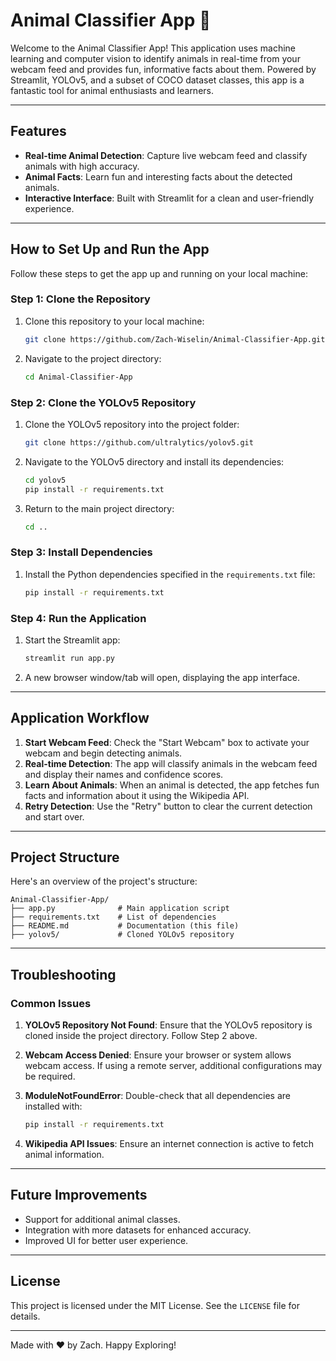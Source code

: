 # Animal Classifier App 🐾

Welcome to the Animal Classifier App! This application uses machine learning and computer vision to identify animals in real-time from your webcam feed and provides fun, informative facts about them. Powered by Streamlit, YOLOv5, and a subset of COCO dataset classes, this app is a fantastic tool for animal enthusiasts and learners.

---

## Features

- **Real-time Animal Detection**: Capture live webcam feed and classify animals with high accuracy.
- **Animal Facts**: Learn fun and interesting facts about the detected animals.
- **Interactive Interface**: Built with Streamlit for a clean and user-friendly experience.

---

## How to Set Up and Run the App

Follow these steps to get the app up and running on your local machine:

### **Step 1: Clone the Repository**

1. Clone this repository to your local machine:
   ```bash
   git clone https://github.com/Zach-Wiselin/Animal-Classifier-App.git
   ```
2. Navigate to the project directory:
   ```bash
   cd Animal-Classifier-App
   ```

### **Step 2: Clone the YOLOv5 Repository**

1. Clone the YOLOv5 repository into the project folder:
   ```bash
   git clone https://github.com/ultralytics/yolov5.git
   ```
2. Navigate to the YOLOv5 directory and install its dependencies:
   ```bash
   cd yolov5
   pip install -r requirements.txt
   ```
3. Return to the main project directory:
   ```bash
   cd ..
   ```

### **Step 3: Install Dependencies**

1. Install the Python dependencies specified in the `requirements.txt` file:
   ```bash
   pip install -r requirements.txt
   ```

### **Step 4: Run the Application**

1. Start the Streamlit app:
   ```bash
   streamlit run app.py
   ```
2. A new browser window/tab will open, displaying the app interface.

---

## Application Workflow

1. **Start Webcam Feed**: Check the "Start Webcam" box to activate your webcam and begin detecting animals.
2. **Real-time Detection**: The app will classify animals in the webcam feed and display their names and confidence scores.
3. **Learn About Animals**: When an animal is detected, the app fetches fun facts and information about it using the Wikipedia API.
4. **Retry Detection**: Use the "Retry" button to clear the current detection and start over.

---

## Project Structure

Here's an overview of the project's structure:

```
Animal-Classifier-App/
├── app.py              # Main application script
├── requirements.txt    # List of dependencies
├── README.md           # Documentation (this file)
├── yolov5/             # Cloned YOLOv5 repository
```

---

## Troubleshooting

### **Common Issues**

1. **YOLOv5 Repository Not Found**:
   Ensure that the YOLOv5 repository is cloned inside the project directory. Follow Step 2 above.

2. **Webcam Access Denied**:
   Ensure your browser or system allows webcam access. If using a remote server, additional configurations may be required.

3. **ModuleNotFoundError**:
   Double-check that all dependencies are installed with:
   ```bash
   pip install -r requirements.txt
   ```

4. **Wikipedia API Issues**:
   Ensure an internet connection is active to fetch animal information.

---

## Future Improvements

- Support for additional animal classes.
- Integration with more datasets for enhanced accuracy.
- Improved UI for better user experience.

---

## License

This project is licensed under the MIT License. See the `LICENSE` file for details.

---

Made with ❤️ by Zach. Happy Exploring!
